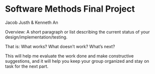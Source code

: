 #  Software Methods Final Project 
Jacob Justh & Kenneth An



Overview: A short paragraph or list describing the current status of your design/implementation/testing. 

That is: What works? What doesn’t work? What’s next? 

This will help me evaluate the work done and make constructive suggestions, and it will help you keep your group organized and stay on task for the next part.

